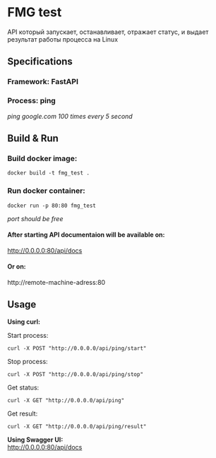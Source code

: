 # FMG test  
API который запускает, останавливает, отражает статус, и выдает результат работы процесса на Linux

## Specifications

### Framework:  FastAPI  
### Process:    ping  

*ping google.com 100 times every 5 second*


## Build & Run

### Build docker image:

```console
docker build -t fmg_test .
```  


### Run docker container:
```console
docker run -p 80:80 fmg_test
```  

*port should be free*

#### After starting API documentaion will be available on:  
http://0.0.0.0:80/api/docs  

#### Or on:  
http://remote-machine-adress:80  


## Usage
**Using curl:**

Start process:  
```console
curl -X POST "http://0.0.0.0/api/ping/start"
```  

Stop process:  
```console
curl -X POST "http://0.0.0.0/api/ping/stop"
```  

Get status:  
```console
curl -X GET "http://0.0.0.0/api/ping"
```  

Get result:  
```console
curl -X GET "http://0.0.0.0/api/ping/result"
```  

**Using Swagger UI:**  
http://0.0.0.0:80/api/docs


